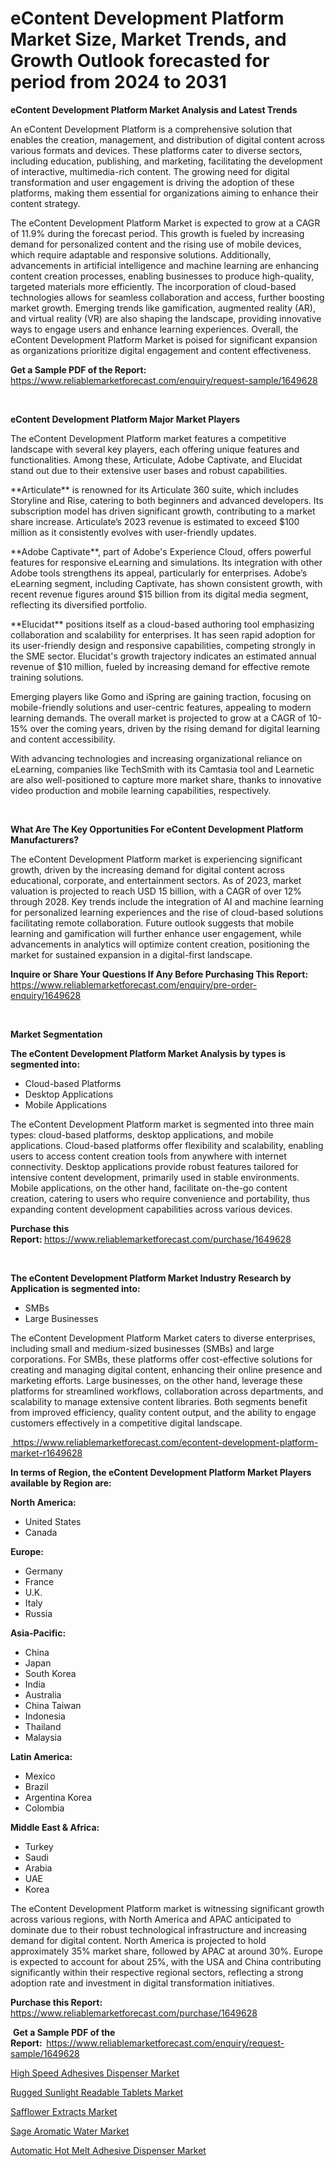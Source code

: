 <p><h1>eContent Development Platform Market Size, Market Trends, and Growth Outlook forecasted for period from 2024 to 2031</h1></p><p><strong>eContent Development Platform Market Analysis and Latest Trends</strong></p>
<p><p>An eContent Development Platform is a comprehensive solution that enables the creation, management, and distribution of digital content across various formats and devices. These platforms cater to diverse sectors, including education, publishing, and marketing, facilitating the development of interactive, multimedia-rich content. The growing need for digital transformation and user engagement is driving the adoption of these platforms, making them essential for organizations aiming to enhance their content strategy.</p><p>The eContent Development Platform Market is expected to grow at a CAGR of 11.9% during the forecast period. This growth is fueled by increasing demand for personalized content and the rising use of mobile devices, which require adaptable and responsive solutions. Additionally, advancements in artificial intelligence and machine learning are enhancing content creation processes, enabling businesses to produce high-quality, targeted materials more efficiently. The incorporation of cloud-based technologies allows for seamless collaboration and access, further boosting market growth. Emerging trends like gamification, augmented reality (AR), and virtual reality (VR) are also shaping the landscape, providing innovative ways to engage users and enhance learning experiences. Overall, the eContent Development Platform Market is poised for significant expansion as organizations prioritize digital engagement and content effectiveness.</p></p>
<p><strong>Get a Sample PDF of the Report:&nbsp;</strong> <a href="https://www.reliablemarketforecast.com/enquiry/request-sample/1649628?utm_campaign=1130&utm_medium=2&utm_source=Github&utm_content=ia&utm_term=15102024&utm_id=econtent-development-platform">https://www.reliablemarketforecast.com/enquiry/request-sample/1649628</a></p>
<p>&nbsp;</p>
<p><strong>eContent Development Platform Major Market Players</strong></p>
<p><p>The eContent Development Platform market features a competitive landscape with several key players, each offering unique features and functionalities. Among these, Articulate, Adobe Captivate, and Elucidat stand out due to their extensive user bases and robust capabilities.</p><p>**Articulate** is renowned for its Articulate 360 suite, which includes Storyline and Rise, catering to both beginners and advanced developers. Its subscription model has driven significant growth, contributing to a market share increase. Articulate’s 2023 revenue is estimated to exceed $100 million as it consistently evolves with user-friendly updates.</p><p>**Adobe Captivate**, part of Adobe's Experience Cloud, offers powerful features for responsive eLearning and simulations. Its integration with other Adobe tools strengthens its appeal, particularly for enterprises. Adobe’s eLearning segment, including Captivate, has shown consistent growth, with recent revenue figures around $15 billion from its digital media segment, reflecting its diversified portfolio.</p><p>**Elucidat** positions itself as a cloud-based authoring tool emphasizing collaboration and scalability for enterprises. It has seen rapid adoption for its user-friendly design and responsive capabilities, competing strongly in the SME sector. Elucidat's growth trajectory indicates an estimated annual revenue of $10 million, fueled by increasing demand for effective remote training solutions.</p><p>Emerging players like Gomo and iSpring are gaining traction, focusing on mobile-friendly solutions and user-centric features, appealing to modern learning demands. The overall market is projected to grow at a CAGR of 10-15% over the coming years, driven by the rising demand for digital learning and content accessibility.</p><p>With advancing technologies and increasing organizational reliance on eLearning, companies like TechSmith with its Camtasia tool and Learnetic are also well-positioned to capture more market share, thanks to innovative video production and mobile learning capabilities, respectively.</p></p>
<p>&nbsp;</p>
<p><strong>What Are The Key Opportunities For eContent Development Platform Manufacturers?</strong></p>
<p><p>The eContent Development Platform market is experiencing significant growth, driven by the increasing demand for digital content across educational, corporate, and entertainment sectors. As of 2023, market valuation is projected to reach USD 15 billion, with a CAGR of over 12% through 2028. Key trends include the integration of AI and machine learning for personalized learning experiences and the rise of cloud-based solutions facilitating remote collaboration. Future outlook suggests that mobile learning and gamification will further enhance user engagement, while advancements in analytics will optimize content creation, positioning the market for sustained expansion in a digital-first landscape.</p></p>
<p><strong>Inquire or Share Your Questions If Any Before Purchasing This Report:</strong> <a href="https://www.reliablemarketforecast.com/enquiry/pre-order-enquiry/1649628?utm_campaign=1130&utm_medium=2&utm_source=Github&utm_content=ia&utm_term=15102024&utm_id=econtent-development-platform">https://www.reliablemarketforecast.com/enquiry/pre-order-enquiry/1649628</a></p>
<p>&nbsp;</p>
<p><strong>Market Segmentation</strong></p>
<p><strong>The eContent Development Platform Market Analysis by types is segmented into:</strong></p>
<p><ul><li>Cloud-based Platforms</li><li>Desktop Applications</li><li>Mobile Applications</li></ul></p>
<p><p>The eContent Development Platform market is segmented into three main types: cloud-based platforms, desktop applications, and mobile applications. Cloud-based platforms offer flexibility and scalability, enabling users to access content creation tools from anywhere with internet connectivity. Desktop applications provide robust features tailored for intensive content development, primarily used in stable environments. Mobile applications, on the other hand, facilitate on-the-go content creation, catering to users who require convenience and portability, thus expanding content development capabilities across various devices.</p></p>
<p><strong>Purchase this Report:&nbsp;</strong><a href="https://www.reliablemarketforecast.com/purchase/1649628?utm_campaign=1130&utm_medium=2&utm_source=Github&utm_content=ia&utm_term=15102024&utm_id=econtent-development-platform">https://www.reliablemarketforecast.com/purchase/1649628</a></p>
<p>&nbsp;</p>
<p><strong>The eContent Development Platform Market Industry Research by Application is segmented into:</strong></p>
<p><ul><li>SMBs</li><li>Large Businesses</li></ul></p>
<p><p>The eContent Development Platform Market caters to diverse enterprises, including small and medium-sized businesses (SMBs) and large corporations. For SMBs, these platforms offer cost-effective solutions for creating and managing digital content, enhancing their online presence and marketing efforts. Large businesses, on the other hand, leverage these platforms for streamlined workflows, collaboration across departments, and scalability to manage extensive content libraries. Both segments benefit from improved efficiency, quality content output, and the ability to engage customers effectively in a competitive digital landscape.</p></p>
<p><a href="https://www.reliablemarketforecast.com/econtent-development-platform-market-r1649628?utm_campaign=1130&utm_medium=2&utm_source=Github&utm_content=ia&utm_term=15102024&utm_id=econtent-development-platform">&nbsp;https://www.reliablemarketforecast.com/econtent-development-platform-market-r1649628</a></p>
<p><strong>In terms of Region, the eContent Development Platform Market Players available by Region are:</strong></p>
<p>
    <p> <strong> North America: </strong>
        <ul>
            <li>United States</li>
            <li>Canada</li>
        </ul>
        </p> 
    <p> <strong> Europe: </strong>
        <ul>
            <li>Germany</li>
            <li>France</li>
            <li>U.K.</li>
            <li>Italy</li>
            <li>Russia</li>
        </ul>
        </p> 
    <p> <strong> Asia-Pacific: </strong>
        <ul>
            <li>China</li>
            <li>Japan</li>
            <li>South Korea</li>
            <li>India</li>
            <li>Australia</li>
            <li>China Taiwan</li>
            <li>Indonesia</li>
            <li>Thailand</li>
            <li>Malaysia</li>
        </ul>
        </p> 
    <p> <strong> Latin America: </strong>
        <ul>
            <li>Mexico</li>
            <li>Brazil</li>
            <li>Argentina Korea</li>
            <li>Colombia</li>
        </ul>
        </p> 
    <p> <strong> Middle East & Africa: </strong>
        <ul>
            <li>Turkey</li>
            <li>Saudi</li>
            <li>Arabia</li>
            <li>UAE</li>
            <li>Korea</li>
        </ul>
    </p>
    </p>
<p><p>The eContent Development Platform market is witnessing significant growth across various regions, with North America and APAC anticipated to dominate due to their robust technological infrastructure and increasing demand for digital content. North America is projected to hold approximately 35% market share, followed by APAC at around 30%. Europe is expected to account for about 25%, with the USA and China contributing significantly within their respective regional sectors, reflecting a strong adoption rate and investment in digital transformation initiatives.</p></p>
<p><strong>Purchase this Report: </strong><a href="https://www.reliablemarketforecast.com/purchase/1649628?utm_campaign=1130&utm_medium=2&utm_source=Github&utm_content=ia&utm_term=15102024&utm_id=econtent-development-platform">https://www.reliablemarketforecast.com/purchase/1649628</a></p>
<p>&nbsp;<strong>Get a Sample PDF of the Report:&nbsp;&nbsp;</strong><a href="https://www.reliablemarketforecast.com/enquiry/request-sample/1649628?utm_campaign=1130&utm_medium=2&utm_source=Github&utm_content=ia&utm_term=15102024&utm_id=econtent-development-platform">https://www.reliablemarketforecast.com/enquiry/request-sample/1649628</a></p>
<p><strong></strong></p>
<p><p><a href="https://github.com/brookiqhurne/Market-Research-Report-List-1/blob/main/high-speed-adhesives-dispenser-market.md?utm_campaign=1130&utm_medium=2&utm_source=Github&utm_content=ia&utm_term=15102024&utm_id=econtent-development-platform">High Speed Adhesives Dispenser Market</a></p><p><a href="https://www.linkedin.com/pulse/emerging-trends-rugged-sunlight-readable-tablets-market-global-xcuzf?trk=public_post_embed_feed-article-content&utm_campaign=1130&utm_medium=2&utm_source=Github&utm_content=ia&utm_term=15102024&utm_id=econtent-development-platform">Rugged Sunlight Readable Tablets Market</a></p><p><a href="https://www.linkedin.com/pulse/global-safflower-extracts-market-size-trends-analysis-regional-ur0uf?trk=public_post_embed_feed-article-content&utm_campaign=1130&utm_medium=2&utm_source=Github&utm_content=ia&utm_term=15102024&utm_id=econtent-development-platform">Safflower Extracts Market</a></p><p><a href="https://www.linkedin.com/pulse/global-sage-aromatic-water-market-product-types-applications-tyfwf?trk=public_post_embed_feed-article-content&utm_campaign=1130&utm_medium=2&utm_source=Github&utm_content=ia&utm_term=15102024&utm_id=econtent-development-platform">Sage Aromatic Water Market</a></p><p><a href="https://github.com/radmanjxendrisczn/Market-Research-Report-List-1/blob/main/automatic-hot-melt-adhesive-dispenser-market.md?utm_campaign=1130&utm_medium=2&utm_source=Github&utm_content=ia&utm_term=15102024&utm_id=econtent-development-platform">Automatic Hot Melt Adhesive Dispenser Market</a></p></p>